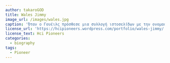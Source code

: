 ```yaml
---
author: takaroGOD
title: Wales Jimmy
image_url: /images/wales.jpg
caption: 'Όταν ο Γουέιλς πρόσθεσε μια συλλογή ιστοσελίδων με την ονομασία «wikis» για να επιτρέψει σε οποιονδήποτε με πρόσβαση να συνεισφέρει και να τροποποιήσει το περιεχόμενο, το έργο μετονομάστηκε σε Wikipedia.'
license_url: 'https://hcipioneers.wordpress.com/portfolio/wales-jimmy/'
license_text: Hci Pioneers
categories:
  - biography
tags:
  - Pioneer
---
```

